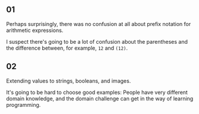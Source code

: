 ## 01 

Perhaps surprisingly, there was no confusion at all about prefix notation for
arithmetic expressions.

I suspect there's going to be a lot of confusion about the parentheses and the
difference between, for example, `12` and `(12)`. 

## 02

Extending values to strings, booleans, and images.

It's going to be hard to choose good examples: People have very different domain
knowledge, and the domain challenge can get in the way of learning programming.


